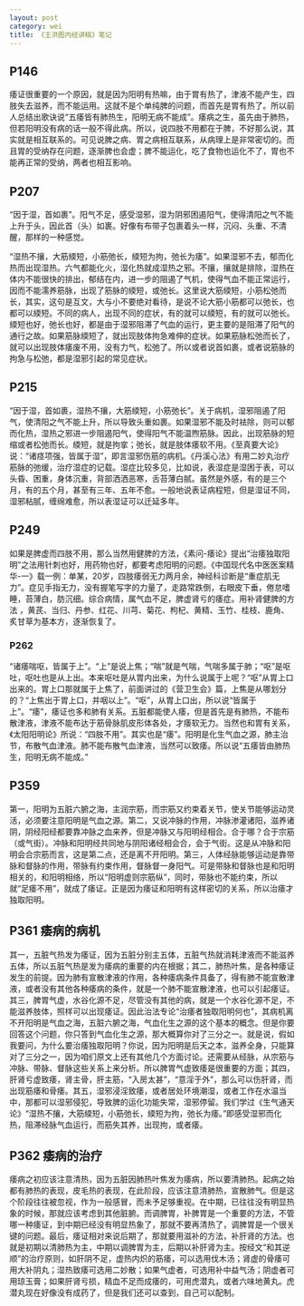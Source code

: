 ```yaml
---
layout: post
category: wei
title: 《王洪图内经讲稿》笔记
---
```


## P146 ##

痿证很重要的一个原因，就是因为阳明有热嘛，由于胃有热了，津液不能产生，四肢失去滋养，而不能运用。这就不是个单纯脾的问题，而首先是胃有热了。所以前人总结出歌诀说“五痿皆有肺热生，阳明无病不能成”。痿病之生，虽先由于肺热，但若阳明没有病的话一般不得此病。所以，说四肢不用都在于脾，不好那么说，其实就是相互联系的。可见说脾之病、胃之病相互联系，从病理上是非常密切的。而且胃的受纳存在问题，逐渐脾也会虚；脾不能运化，吃了食物也运化不了，胃也不能再正常的受纳，两者也相互影响。

## P207 ##

“因于湿，首如裹”。阳气不足，感受湿邪，湿为阴邪困遏阳气，使得清阳之气不能上升于头，因此首（头）如裹。好像有布带子包裹着头一样，沉闷、头重、不清醒，那样的一种感觉。

“湿热不攘，大筋緛短，小筋弛长，緛短为拘，弛长为痿”。如果湿邪不去，郁而化热而出现湿热。六气都能化火，湿化热就成湿热之邪。不攘，攘就是排除，湿热在体内不能很快的排出，郁结在内，进一步的阻遏了气机，使得气血不能正常运行，因而不能濡养筋脉，出现了筋脉的緛短，或弛长。这里说大筋緛短，小筋松弛而长，其实，这句是互文，大与小不要绝对看待，是说不论大筋小筋都可以弛长，也都可以緛短。不同的病人，出现不同的症状，有的就可以緛短，有的就可以弛长。緛短也好，弛长也好，都是由于湿邪阻滞了气血的运行，更主要的是阻滞了阳气的通行之故。如果筋脉緛短了，就出现肢体拘急难伸的症状。如果筋脉松弛而长了，就可以出现肢体痿废不用，没有力气，松弛了。所以或者说首如裹，或者说筋脉的拘急与松弛，都是湿邪引起的常见症状。

## P215 ##

“因于湿，首如裹，湿热不攘，大筋緛短，小筋弛长”。关于病机，湿邪阻遏了阳气，使清阳之气不能上升，所以导致头重如裹。如果湿邪不能及时袪除，则可以郁而化热，湿热之邪进一步阻遏阳气，使得阳气不能温煦筋脉。因此，出现筋脉的短缩或者松弛而长。緛短，就是拘挛；弛长，就是肢体痿软不用。《至真要大论》说：“诸痉项强，皆属于湿”，即言湿邪伤筋的病机。《丹溪心法》有用二妙丸治疗筋脉的弛缓，治疗湿症的记载。湿症比较多见，比如说，表湿症是湿困于表，可以头昏、困重，身体沉重，背部洒洒恶寒，舌苔薄白腻。虽然是外感，有的是三个月，有的五个月，甚至有三年、五年不愈。一般地说表证病程短，但是湿证不同，湿邪粘腻，缠绵难愈，所以表湿证可以迁延多年。

## P249 ##

如果是脾虚而四肢不用，那么当然用健脾的方法，《素问-痿论》提出“治痿独取阳明”之法用针刺也好，用药物也好，都要考虑阳明的问题。《中国现代名中医医案精华-一》载一例：单某，20岁，四肢痿弱无力两月余，神经科诊断是“重症肌无力”。症见手指无力，没有握笔写字的力量了，走路常跌倒，右眼皮下垂，倦怠嗜睡，苔薄白，肪沉细。综合病情，属气血不足，脾虚肾亏的痿症。用补肾健脾的方法 ，黄芪、当归、丹参、红花、川芎、菊花、枸杞、黄精、玉竹、桂枝、鹿角、炙甘草为基本方，逐渐恢复了。

### P262 ###

“诸痿喘呕，皆属于上”。“上”是说上焦；“喘”就是气喘，气喘多属于肺；“呕”是呕吐，呕吐也是从上出。本来呕吐是从胃内出来，为什么说属于上呢？“呕”从胃上口出来的。胃上口那就属于上焦了，前面讲过的《营卫生会》篇，上焦是从哪划分的？“上焦出于胃上口，并咽以上”。“呕”，从胃上口出，所以说“皆属于上”。“痿”，痿证也多和肺有关系。五脏都能使人痿，但是首先是有肺热，不能布散津液，津液不能布达于筋骨脉肌皮形体各处，才痿软无力。当然也和胃有关系，《太阳阳明论》所说：“四肢不用”。其实也是“痿”。阳明是化生气血之源，肺主治节，布散气血津液。肺不能布散气血津液，当然可以致痿。所以说“五痿皆由肺热生，阳明无病不能成。”

## P359 ##

第一，阳明为五脏六腑之海，主润宗筋，而宗筋又约束着关节，使关节能够运动灵活，必须要注意阳明是气血之源。第二，又说冲脉的作用，冲脉渗灌诸阳，滋养诸阴，阴经阳经都要靠冲脉之血来养，但是冲脉又与阳明经相合。合于哪？合于宗筋（或气街）。冲脉和阳明经共同地与阴阳诸经相会合，会于气街。这是从冲脉和阳明会合宗筋而言，这是第二点，还是离不开阳明。第三，人体经脉能够运动是靠带脉和督脉的作用，带脉有约束作用，督脉督一身阳气。可是带脉和督脉也是和阳明相关的，和阳明相络，所以“阳明虚则宗筋纵”，同时，带脉也不能约束，所以就“足痿不用”，就成了痿证。正是因为痿证和阳明有这样密切的关系，所以治痿才独取阳明。

## P361 痿病的病机 ##

其一，五脏气热发为痿证，因为五脏分别主五体，五脏气热就消耗津液而不能滋养五体，所以五脏气热是发为痿病的重要的内在根据；其二，肺热叶焦，是各种痿证发生的前提。因为肺有宣散津液的作用，各种痿病条件具备了，得有肺不能宣散津液，或者没有其他各种痿病的条件，就是一个肺不能宣散津液，也可以引起痿证。其三，脾胃气虚，水谷化源不足，尽管没有其他的病，就是一个水谷化源不足，不能滋养肢体，照样可以出现痿证。因此治法专论“治痿者独取阳明何也”，其病机离不开阳明是气血之海，五脏六腑之海，气血化生之源的这个基本的概念。但是你要回答这个问题，你只答到气血化生之源，那大概算你对了三分之一。就是说，假如我要问，为什么要治痿独取阳明？你说，因为阳明是后天之本，滋养全身，只能算对了三分之一，因为咱们原文上还有其他几个方面讨论。还需要从经脉，从宗筋与冲脉、带脉、督脉这些关系上来分析。所以脾胃气虚致痿是很重要的方面；其四，肝肾亏虚致痿，肾主骨，肝主筋，“入房太甚”，“意淫于外”，那么可以伤肝肾，而出现筋痿和骨痿。其五，湿邪浸淫致痿，或者居处环境潮湿，或者工作在水温当中，那都可以湿邪侵犯，导致脾的运化功能失常，湿邪停留。我们学过《生气通天论》“湿热不攘，大筋緛短，小筋弛长，緛短为拘，弛长为痿。”即感受湿邪而化热，阻滞经脉气血运行，而筋失其养，出现拘，或者痿。

## P362 痿病的治疗 ##

痿病之初应该注意清热，因为五脏因肺热叶焦发为痿病，所以要清肺热。起病之始都有肺热的表现，皮毛热的表现，在此阶段，应该注意清肺热，宣散肺气。但是这个阶段往往被忽视，作为一般感冒，而未予足够重视。在中期，已往往没有明显热象的时候，那就应该考虑到其他脏腑。而调脾胃，补脾胃是一个重要的方法，不管哪一种痿证，到中期已经没有明显热象了，那就不要再清热了，调脾胃是一个很关键的问题。最后，痿证相对来说后期了，那就要用滋补的方法，补肝肾的方法。也就是初期以清肺热为主，中期以调脾胃为主，后期以补肝肾为主。按经文“和其逆顺”的治疗原则，如肝阴不足，虚热内炽的筋痿，可以选用伐木汤；肾虚的骨痿可用大补阴丸；湿热致痿可选用二妙散；如果气虚者，可选用补中益气汤；阴虚者可用琼玉膏；如果肝肾亏损，精血不足而成痿的，可用虎潜丸，或者六味地黄丸。虎潜丸现在好像没有成药了，但是我们还可以查到，自己可以配制。